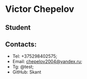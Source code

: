 # Victor Chepelov
## Student 

## Contacts:

* Tel: +375298402575;
* Email: [chepelov2004@yandex.ru](mailto:chepelov2004@yandex.ru);
* Tg: @test;
* GitHub: Skant
